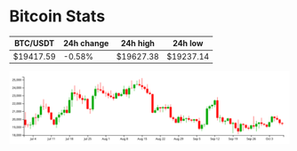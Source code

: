 # Bitcoin Stats

BTC/USDT|24h change|24h high|24h low|
|---|---|---|---|
|$19417.59|-0.58%|$19627.38|$19237.14|

<img src="./chart.svg">
